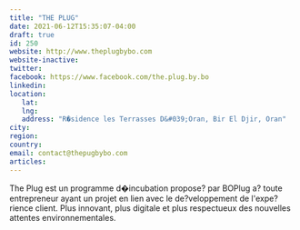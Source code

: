 ```yaml
---
title: "THE PLUG"
date: 2021-06-12T15:35:07-04:00
draft: true
id: 250
website: http://www.theplugbybo.com
website-inactive: 
twitter: 
facebook: https://www.facebook.com/the.plug.by.bo
linkedin: 
location: 
   lat: 
   lng: 
   address: "R�sidence les Terrasses D&#039;Oran, Bir El Djir, Oran"
city: 
region: 
country: 
email: contact@thepugbybo.com
articles:
---
```

The Plug est un programme d�incubation propose? par BOPlug a? toute entrepreneur ayant un projet en lien avec le de?veloppement de l'expe?rience client. Plus innovant, plus digitale et plus respectueux des nouvelles attentes environnementales.
